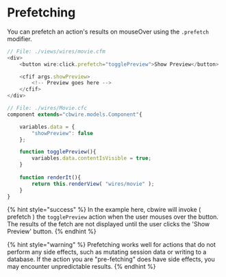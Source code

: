 # Prefetching

You can prefetch an action's results on mouseOver using the `.prefetch` modifier. 

```javascript
// File: ./views/wires/movie.cfm
<div>
    <button wire:click.prefetch="togglePreview">Show Preview</button>

    <cfif args.showPreview>
        <!-- Preview goes here -->
    </cfif>
</div>
```

```javascript
// File: ./wires/Movie.cfc
component extends="cbwire.models.Component"{

    variables.data = {
        "showPreview": false
    };

    function togglePreview(){
        variables.data.contentIsVisible = true;
    }
    
    function renderIt(){
        return this.renderView( "wires/movie" );
    }
}
```

{% hint style="success" %}
In the example here, cbwire will invoke ( prefetch ) the `togglePreview` action when the user mouses over the button. The results of the fetch are not displayed until the user clicks the 'Show Preview' button.
{% endhint %}

{% hint style="warning" %}
Prefetching works well for actions that do not perform any side effects, such as mutating session data or writing to a database. If the action you are "pre-fetching" does have side effects, you may encounter unpredictable results.
{% endhint %}
